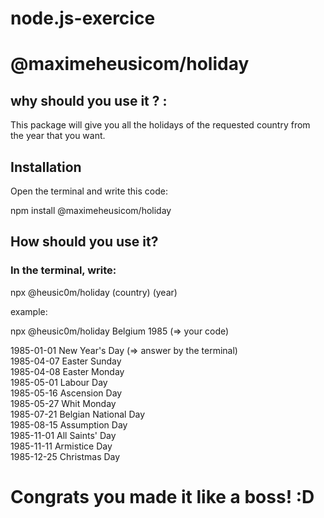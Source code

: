 # node.js-exercice

<h1>@maximeheusicom/holiday</h1>

<h2>why should you use it ? :</h2>

This package will give you all the holidays of the requested country from the year that you want.

<h2>Installation</h2>

Open the terminal and write this code:

npm install @maximeheusicom/holiday

<h2>How should you use it?</h2>

<h3>In the terminal, write:</h3>

npx @heusic0m/holiday (country) (year)

example:

npx @heusic0m/holiday Belgium 1985 (=> your code)

1985-01-01 New Year's Day (=> answer by the terminal)  
1985-04-07 Easter Sunday  
1985-04-08 Easter Monday  
1985-05-01 Labour Day  
1985-05-16 Ascension Day  
1985-05-27 Whit Monday  
1985-07-21 Belgian National Day  
1985-08-15 Assumption Day  
1985-11-01 All Saints' Day  
1985-11-11 Armistice Day  
1985-12-25 Christmas Day

<h1>Congrats you made it like a boss! :D</h1>
